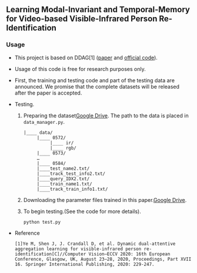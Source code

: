 ## Learning Modal-Invariant and Temporal-Memory for Video-based Visible-Infrared Person Re-Identification

### Usage
- This project is based on DDAG[1] ([paper](http://www.ecva.net/papers/eccv_2020/papers_ECCV/papers/123620222.pdf) and [official code](https://github.com/mangye16/DDAG)).

- Usage of this code is free for research purposes only. 

- First, the training and testing code and part of the testing data are announced. We promise that the complete datasets will be released after the paper is accepted.

- Testing.  
	1. Preparing the dataset[Google Drive](https://drive.google.com/drive/folders/1luubCWowzvq6hpAbt9BKHrlC0AXXxQ1m?usp=sharing). The path to the data is placed in ```data_manager.py```.  
	
		```
		|____ data/
		     |____ 0572/
		          |____ ir/
		          |____ rgb/
		     |____ 0573/
		     …
		     |____ 0584/
		     |____test_name2.txt/
		     |____track_test_info2.txt/
		     |____query_IDX2.txt/
		     |____train_name1.txt/
		     |____track_train_info1.txt/
		```  
	2. Downloading the parameter files trained in this paper.[Google Drive](https://drive.google.com/drive/folders/1luubCWowzvq6hpAbt9BKHrlC0AXXxQ1m?usp=sharing).  
	3. To begin testing.(See the code for more details).  
		```
		python test.py
		```

- Reference
	```
	[1]Ye M, Shen J, J. Crandall D, et al. Dynamic dual-attentive aggregation learning for visible-infrared person re-identification[C]//Computer Vision–ECCV 2020: 16th European Conference, Glasgow, UK, August 23–28, 2020, Proceedings, Part XVII 16. Springer International Publishing, 2020: 229-247.
	```
